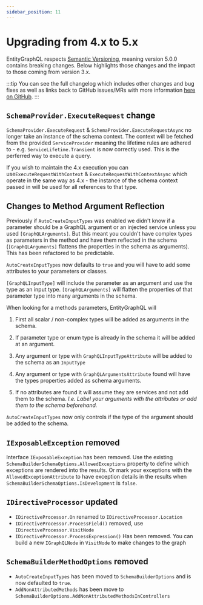 ```yaml
---
sidebar_position: 11
---
```


# Upgrading from 4.x to 5.x

EntityGraphQL respects [Semantic Versioning](https://semver.org/), meaning version 5.0.0 contains breaking changes. Below highlights those changes and the impact to those coming from version 3.x.

:::tip
You can see the full changelog which includes other changes and bug fixes as well as links back to GitHub issues/MRs with more information [here on GitHub](https://github.com/EntityGraphQL/EntityGraphQL/blob/master/CHANGELOG.md).
:::

## `SchemaProvider.ExecuteRequest` change

`SchemaProvider.ExecuteRequest` & `SchemaProvider.ExecuteRequestAsync` no longer take an instance of the schema context. The context will be fetched from the provided `ServiceProvider` meaning the lifetime rules are adhered to - e.g. `ServiceLifetime.Transient` is now correctly used. This is the perferred way to execute a query.

If you wish to maintain the 4.x execution you can use`ExecuteRequestWithContext` & `ExecuteRequestWithContextAsync` which operate in the same way as 4.x - the instance of the schema context passed in will be used for all references to that type.

## Changes to Method Argument Reflection

Previously if `AutoCreateInputTypes` was enabled we didn't know if a parameter should be a GraphQL argument or an injected service unless you used `[GraphQLArguments]`. But this meant you couldn't have complex types as parameters in the method and have them reflected in the schema (`[GraphQLArguments]` flattens the properties in the schema as arguments). This has been refactored to be predictable.

`AutoCreateInputTypes` now defaults to `true` and you will have to add some attributes to your parameters or classes.

`[GraphQLInputType]` will include the parameter as an argument and use the type as an input type. `[GraphQLArguments]` will flatten the properties of that parameter type into many arguments in the schema.

When looking for a methods parameters, EntityGraphQL will

1. First all scalar / non-complex types will be added as arguments in the schema.

2. If parameter type or enum type is already in the schema it will be added at an argument.

3. Any argument or type with `GraphQLInputTypeAttribute` will be added to the schema as an `InputType`

4. Any argument or type with `GraphQLArgumentsAttribute` found will have the types properties added as schema arguments.

5. If no attributes are found it will assume they are services and not add them to the schema. _I.e. Label your arguments with the attributes or add them to the schema beforehand._

`AutoCreateInputTypes` now only controls if the type of the argument should be added to the schema.

## `IExposableException` removed

Interface `IExposableException` has been removed. Use the existing `SchemaBuilderSchemaOptions.AllowedExceptions` property to define which exceptions are rendered into the results. Or mark your exceptions with the `AllowedExceptionAttribute` to have exception details in the results when `SchemaBuilderSchemaOptions.IsDevelopment` is `false`.

## `IDirectiveProcessor` updated

- `IDirectiveProcessor.On` renamed to `IDirectiveProcessor.Location`
- `IDirectiveProcessor.ProcessField()` removed, use `IDirectiveProcessor.VisitNode`
- `IDirectiveProcessor.ProcessExpression()` Has been removed. You can build a new `IGraphQLNode` in `VisitNode` to make changes to the graph

## `SchemaBuilderMethodOptions` removed

- `AutoCreateInputTypes` has been moved to `SchemaBuilderOptions` and is now defaulted to `true`.
- `AddNonAttributedMethods` has been move to `SchemaBuilderOptions.AddNonAttributedMethodsInControllers`
